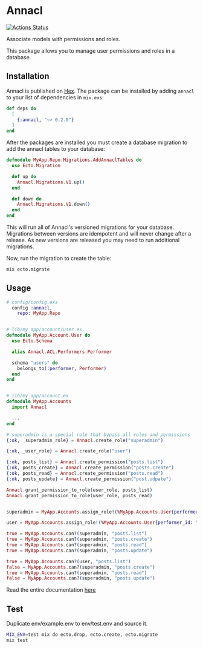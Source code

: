 # Annacl

[![Actions Status](https://github.com/annatel/annacl/workflows/CI/badge.svg)](https://github.com/annatel/annacl/actions)

Associate models with permissions and roles.

This package allows you to manage user permissions and roles in a database.

## Installation

Annacl is published on [Hex](https://hex.pm/packages/annacl). The package can be installed by adding `annacl` to your list of dependencies in `mix.exs`:

```elixir
def deps do
  [
    {:annacl, "~> 0.2.0"}
  ]
end
```

After the packages are installed you must create a database migration to add the annacl tables to your database:

```elixir
defmodule MyApp.Repo.Migrations.AddAnnaclTables do
  use Ecto.Migration

  def up do
    Annacl.Migrations.V1.up()
  end

  def down do
    Annacl.Migrations.V1.down()
  end
end
```

This will run all of Annacl's versioned migrations for your database. Migrations between versions are idempotent and will never change after a release. As new versions are released you may need to run additional migrations.

Now, run the migration to create the table:

```sh
mix ecto.migrate
```

## Usage

```elixir
# config/config.exs
  config :annacl,
    repo: MyApp.Repo


# lib/my_app/account/user.ex
defmodule MyApp.Account.User do
  use Ecto.Schema

  alias Annacl.ACL.Performers.Performer

  schema "users" do
    belongs_to(:performer, Performer)
  end
end


# lib/my_app/account.ex
defmodule MyApp.Accounts
  import Annacl

  ...
end

# superadmin is a special role that bypass all roles and permissions
{:ok, _superadmin_role} = Annacl.create_role("superadmin")

{:ok, _user_role} = Annacl.create_role("user")

{:ok, posts_list} = Annacl.create_permission("posts.list")
{:ok, posts_create} = Annacl.create_permission("posts.create")
{:ok, posts_read} = Annacl.create_permission("posts.read")
{:ok, posts_update} = Annacl.create_permission("post.udpate")

Annacl.grant_permission_to_role(user_role, posts_list)
Annacl.grant_permission_to_role(user_role, posts_read)


superadmin = MyApp.Accounts.assign_role!(%MyApp.Accounts.User{performer_id: "00000000-0000-0000-0000-000000000000"}, "superadmin")

user = MyApp.Accounts.assign_role!(%MyApp.Accounts.User{performer_id: "00000000-0000-0000-0000-000000000001"}, "user")

true = MyApp.Accounts.can?(superadmin, "posts.list")
true = MyApp.Accounts.can?(superadmin, "posts.create")
true = MyApp.Accounts.can?(superadmin, "posts.read")
true = MyApp.Accounts.can?(superadmin, "posts.update")

true = MyApp.Accounts.can?(user, "posts.list")
false = MyApp.Accounts.can?(superadmin, "posts.create")
true = MyApp.Accounts.can?(superadmin, "posts.read")
false = MyApp.Accounts.can?(superadmin, "posts.update")
```

Read the entire documentation [here](https://hex.pm/packages/annacl)

## Test

Duplicate env/example.env to env/test.env and source it.

```sh
MIX_ENV=test mix do ecto.drop, ecto.create, ecto.migrate
mix test
```
